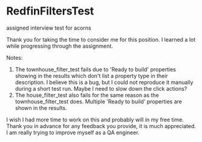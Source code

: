 # RedfinFiltersTest
assigned interview test for acorns 

Thank you for taking the time to consider me for this position.  I learned a lot while progressing through the assignment.  

Notes:

1. The townhouse_filter_test fails due to 'Ready to build' properties showing in the results which don't list a property type
in their description.  I believe this is a bug, but I 
    could not reproduce it manually during a short test run.  Maybe I need to slow down the click actions?
2. The house_filter_test also fails for the same reason as the townhouse_filter_test does.  Multiple 'Ready to build' properties
   are shown in the results.
   
I wish I had more time to work on this and probably will in my free time.  Thank you in advance for any feedback you provide,
it is much appreciated.  I am really trying to improve myself as a QA engineer.
